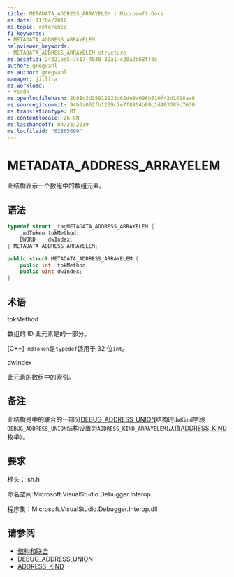 ```yaml
---
title: METADATA_ADDRESS_ARRAYELEM | Microsoft Docs
ms.date: 11/04/2016
ms.topic: reference
f1_keywords:
- METADATA_ADDRESS_ARRAYELEM
helpviewer_keywords:
- METADATA_ADDRESS_ARRAYELEM structure
ms.assetid: 24321be5-7c17-4038-82a1-c20a2b68ff3c
author: gregvanl
ms.author: gregvanl
manager: jillfra
ms.workload:
- vssdk
ms.openlocfilehash: 2b08d3d25912123d62de9a096b810f42d1418aa6
ms.sourcegitcommit: 94b3a052fb1229c7e7f8804b09c1d403385c7630
ms.translationtype: MT
ms.contentlocale: zh-CN
ms.lasthandoff: 04/23/2019
ms.locfileid: "62865699"
---
```

# <a name="metadataaddressarrayelem"></a>METADATA_ADDRESS_ARRAYELEM

此结构表示一个数组中的数组元素。

## <a name="syntax"></a>语法

```cpp
typedef struct _tagMETADATA_ADDRESS_ARRAYELEM {
    _mdToken tokMethod;
    DWORD    dwIndex;
} METADATA_ADDRESS_ARRAYELEM;
```

```csharp
public struct METADATA_ADDRESS_ARRAYELEM {
    public int  tokMethod;
    public uint dwIndex;
}
```

## <a name="terms"></a>术语

tokMethod

数组的 ID 此元素是的一部分。

[C++]`_mdToken`是`typedef`适用于 32 位`int`。

dwIndex

此元素的数组中的索引。

## <a name="remarks"></a>备注
此结构是中的联合的一部分[DEBUG_ADDRESS_UNION](../../../extensibility/debugger/reference/debug-address-union.md)结构时`dwKind`字段`DEBUG_ADDRESS_UNION`结构设置为`ADDRESS_KIND_ARRAYELEM`(从值[ADDRESS_KIND](../../../extensibility/debugger/reference/address-kind.md)枚举）。

## <a name="requirements"></a>要求
标头： sh.h

命名空间:Microsoft.VisualStudio.Debugger.Interop

程序集：Microsoft.VisualStudio.Debugger.Interop.dll

## <a name="see-also"></a>请参阅

- [结构和联合](../../../extensibility/debugger/reference/structures-and-unions.md)
- [DEBUG_ADDRESS_UNION](../../../extensibility/debugger/reference/debug-address-union.md)
- [ADDRESS_KIND](../../../extensibility/debugger/reference/address-kind.md)